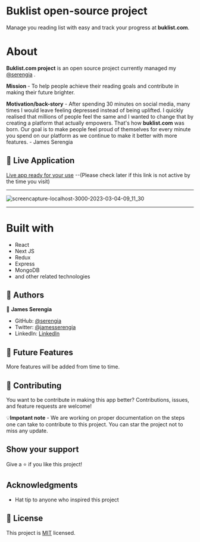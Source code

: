 # Buklist open-source project

Manage you reading list with easy and track your progress at **buklist.com**.

# About
**Buklist.com project** is an open source project currently managed my [@serengia](https://github.com/serengia) .

**Mission** - To help people achieve their reading goals and contribute in making their
            future brighter.
            
**Motivation/back-story** - After spending 30 minutes on social media, many times I would leave
                feeling depressed instead of being uplifted. I quickly realised that millions of people feel the same and I wanted to change
                that by creating a platform that actually empowers. That's how **buklist.com** was born. Our goal
                is to make people feel proud of themselves for every minute you spend on our platform as we continue to make it better with more features. - James Serengia


## 🚀 Live Application

[Live app ready for your use]() --(Please check later if this link is not active by the time you visit)

---

![screencapture-localhost-3000-2023-03-04-09_11_30](https://user-images.githubusercontent.com/69452516/222879365-99861e01-b8cf-4eb7-8f8e-e7fe9ae1ee5d.png)

---

# Built with

- React
- Next JS
- Redux
- Express
- MongoDB
- and other related technologies


## 👥 Authors <a name="authors"></a>

👤 **James Serengia**

- GitHub: [@serengia](https://github.com/serengia)
- Twitter: [@jamesserengia](https://twitter.com/jamesserengia)
- LinkedIn: [LinkedIn](https://linkedin.com/in/james-serengia)

<!-- FUTURE FEATURES -->

## 🔭 Future Features <a name="future-features"></a>

More features will be added from time to time.

## 🤝 Contributing

You want to be contribute in making this app better?
Contributions, issues, and feature requests are welcome!

💡**Impotant note** - We are working on proper documentation on the steps one can take to contribute to this project. You can star the project not to miss any update.


## Show your support

Give a ⭐️ if you like this project!

## Acknowledgments <a name="acknowledgements"></a>

- Hat tip to anyone who inspired this project

## 📝 License <a name="license"></a>

This project is [MIT](./MIT.md) licensed.

